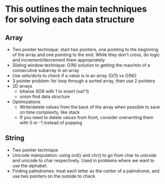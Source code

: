 # This outlines the main techniques for solving each data structure

## Array

- Two pointer technique: start two pointers, one pointing to the beginning of the array and one pointing to the end. While they don't cross, do logic and increment/decrement them appropriately
- Sliding window technique: O(N) solution to getting the max/min of a consecutive subarray in an array
- Use sets/dicts to check if a value is in an array (O(1) vs O(N))
- 3 pointer problem: for loop through a sorted array, then use 2 pointers
- 2D arrays
  - bitwise XOR with 1 to invert (val^1)
  - union find data structure
- Optimizations
  - Write/delete values from the back of the array when possible to save on time complexity, like stack
  - If you need to delete values from front, consider overwriting them with 0 or -1 instead of popping

## String

- Two pointer technique
- Unicode manipulation: using ord() and chr() to go from char to unicode and unicode to char respectively. Used in problems where we want to use the alphabet.
- Finding palindromes: treat each letter as the center of a palindrome, and use two pointers on the outside to check

